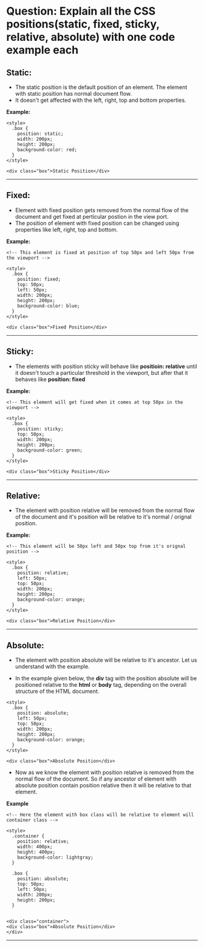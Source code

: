 # Question: Explain all the CSS positions(static, fixed, sticky, relative, absolute) with one code example each

## Static:

- The static position is the default position of an element. The element with static position has normal document flow.
- It doesn't get affected with the left, right, top and bottom properties.

**Example:**

```
<style>
  .box {
    position: static;
    width: 200px;
    height: 200px;
    background-color: red;
  }
</style>

<div class="box">Static Position</div>

```

---

## Fixed:

- Element with fixed position gets removed from the normal flow of the document and get fixed at perticular postion in the view port.
- The position of element with fixed position can be changed using properties like left, right, top and bottom.

**Example:**

```
<!-- This element is fixed at position of top 50px and left 50px from the viewport -->

<style>
  .box {
    position: fixed;
    top: 50px;
    left: 50px;
    width: 200px;
    height: 200px;
    background-color: blue;
  }
</style>

<div class="box">Fixed Position</div>

```

---

## Sticky:

- The elements with position sticky will behave like **positioin: relative** until it doesn't touch a particular threshold in the viewport, but after that it behaves like **position: fixed**

**Example:**

```
<!-- This element will get fixed when it comes at top 50px in the viewport -->

<style>
  .box {
    position: sticky;
    top: 50px;
    width: 200px;
    height: 200px;
    background-color: green;
  }
</style>

<div class="box">Sticky Position</div>

```

---

## Relative:

- The element with position relative will be removed from the normal flow of the document and it's position will be relative to it's normal / orignal position.

**Example:**

```
<!-- This element will be 50px left and 50px top from it's orignal position -->

<style>
  .box {
    position: relative;
    left: 50px;
    top: 50px;
    width: 200px;
    height: 200px;
    background-color: orange;
  }
</style>

<div class="box">Relative Position</div>

```

---

## Absolute:

- The element with position absolute will be relative to it's ancestor. Let us understand with the example.

- In the example given below, the **div** tag with the position absolute will be positioned relative to the **html** or **body** tag, depending on the overall structure of the HTML document.

```
<style>
  .box {
    position: absolute;
    left: 50px;
    top: 50px;
    width: 200px;
    height: 200px;
    background-color: orange;
  }
</style>

<div class="box">Absolute Position</div>
```

- Now as we know the element with position relative is removed from the normal flow of the document. So if any ancestor of element with absolute position contain position relative then it will be relative to that element.

**Example**

```
<!-- Here the element with box class will be relative to element will container class -->

<style>
  .container {
    position: relative;
    width: 400px;
    height: 400px;
    background-color: lightgray;
  }

  .box {
    position: absolute;
    top: 50px;
    left: 50px;
    width: 200px;
    height: 200px;
  }


<div class="container">
<div class="box">Absolute Position</div>
</div>

```

---
